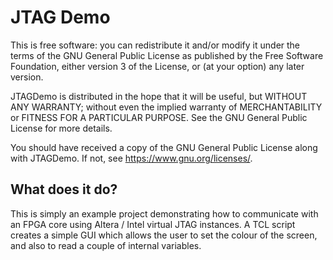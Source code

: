 # JTAG Demo

This is free software: you can redistribute it and/or modify
it under the terms of the GNU General Public License as published by
the Free Software Foundation, either version 3 of the License, or
(at your option) any later version.

JTAGDemo is distributed in the hope that it will be useful,
but WITHOUT ANY WARRANTY; without even the implied warranty of
MERCHANTABILITY or FITNESS FOR A PARTICULAR PURPOSE.  See the
GNU General Public License for more details.

You should have received a copy of the GNU General Public License
along with JTAGDemo.  If not, see <https://www.gnu.org/licenses/>.

## What does it do?
This is simply an example project demonstrating how to communicate 
with an FPGA core using Altera / Intel virtual JTAG instances.
A TCL script creates a simple GUI which allows the user to set the
colour of the screen, and also to read a couple of internal variables.


